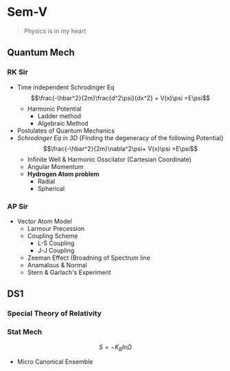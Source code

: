 # Sem-V
>Physics is in my heart
## Quantum Mech
### RK Sir
* Time independent Schrodinger Eq
$$\frac{-\hbar^2}{2m}\frac{d^2\psi}{dx^2} + V(x)\psi =E\psi$$
  * Harmonic Potential
    * Ladder method
    * Algebraic Method
* Postulates of Quantum Mechanics
* *Schrodinger Eq in 3D* {FInding the degeneracy of the following Potential}
  $$\frac{-\hbar^2}{2m}\nabla^2\psi+ V(x)\psi =E\psi$$
  * Infinite Well & Harmonic Osscilator (Cartesian Coordinate)
  * Angular Momentum
  * **Hydrogen Atom problem**
    * Radial
    * Spherical 
### AP Sir
* Vector Atom Model
  * Larmour Precession
  * Coupling Scheme
    * L-S Coupling
    * J-J Coupling
  * Zeeman Effect (Broadning of Spectrum line
   * Anamalous & Normal
  * Stern & Garlach's Experiment
 ## DS1
 ### Special Theory of Relativity
 ### Stat Mech
 $$S= -K_Bln\Omega$$
 * Micro Canonical Ensemble

